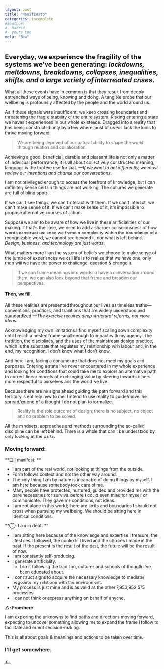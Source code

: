```yaml
---
layout: post
title: "Manifiesto"
categories: incomplete
##author:
#- Madrid
#- yours too
meta: "Raw"
---
```


## Everyday, we experience the fragility of the systems we've been generating: *lockdowns, meltdowns, breakdowns, collapses, inequalities, shifts, and a large variety of interrelated crises*.

What all these events have in common is that they result from deeply entrenched ways of being, knowing and doing. A tangible probe that our wellbeing is profoundly affected by the people and the world around us. 

As if these signals were insufficient, we keep crossing boundaries and threatening the fragile stability of the entire system. Risking entering a state we haven't experienced in our whole existence. Dragged into a reality that has being constructed only by a few where most of us will lack the tools to thrive moving forward.

> We are being deprived of our natural ability to shape the world through relation and collaboration.

Achieving a good, beneficial, durable and pleasant life is not only a matter of individual performance; it is all about collectively constructed meaning, language is the tool we use for that. *—If we want to act differently, we must review our intentions and change our conversations*.   

I am not privileged enough to access the forefront of knowledge, but I can definitely sense certain things are not working, The cultures we generate are full of blind spots.  

If we can't see things, we can't interact with them. If we can't interact, we can't make sense of it. If we can't make sense of it, it's impossible to propose alternative courses of action.     

Suppose we aim to be aware of how we live in these artificialities of our making. If that's the case, we need to add a sharper consciousness of how words construct us: once we frame a complexity within the boundaries of a recognizable word, we cannot see beyond it, nor what is left behind. *—Design, business, and technology are just words*. 

What matters more than the system of beliefs we choose to make sense of the jumble of experiences we call life is to realize that we have one; only then will we have the power to challenge, question & change it.

> If we can frame meanings into words to have a conversation around them, we can also look beyond that frame and broaden our perspectives.  

#### Then, we fill.
All these realities are presented throughout our lives as timeless truths—conventions, practices, and traditions that are widely understood and standardized *—The exercise requires deep structural reforms, not more ideas.* 

Acknowledging my own limitations.I find myself scaling down complexity until I reach a nested frame small enough to impact with my agency: The tradition, the disciplines, and the uses of the mainstream design practice, which is the substrate that regulates my relationship with labour and, in the end, my recognition. I don't know what I don't know.

And here I am, facing a conjuncture that does not meet my goals and purposes. Entering a state I've never encountered in my whole experience and looking for conditions that could take me to explore an alternative path to current linear models of exchanging value by steering towards others more respectful to ourselves and the world we live.   

Because there are no signs ahead guiding the path forward and this territory is entirely new to me: I intend to use reality to guide/move the spread/extend of a thought I do not plan to formalize. 

> Reality is the sole outcome of design; there is no subject, no object and no problem to be solved. 

All the mindsets, approaches and methods surrounding the so-called discipline can be left behind. There is a whole that can't be understood by only looking at the parts.


### Moving forward:   
**❏ I manifest: **  
- I am part of the real world, not looking at things from the outside.
- Form follows context and not the other way around.  
- The only thing I am by nature is incapable of doing things by myself. I am here because somebody took care of me.   
- Many people have protected, nurtured, guided and provided me with the bare necessities for survival before I could even think for myself or communicate. They gave me conditions, not ideas.  
- I am not alone in this world; there are limits and boundaries I should not cross when pursuing my wellbeing. We should be sitting here in identical conditions. 

**◯: I am in debt. **

- I am sitting here because of the knowledge and expertise I treasure, the lifestyles I followed, the contexts I lived and the choices I made in the past. If the present is the result of the past, the future will be the result of now.
- I am constantly self-producing. 
- I generate artificiality. 
	- I do it following the tradition, cultures and schools of thougth I've been educated about.
- I construct signs to acquire the necessary knowledge to mediate/ negotiate my relations with the environment.
-  My process is just mine and is as valid as the other 7,953,952,575 processes. 
-  I can not think or express anything on behalf of anyone. 

**△: From here**

I am exploring the unknowns to find paths and directions moving forward, expecting to uncover something allowing me to expand the frame I follow to facilitate and orient decision-making.

This is all about goals & meanings and actions to be taken over time. 

### I'll get somewhere. 


##### [⟵](/../../incomplete/index.html)
